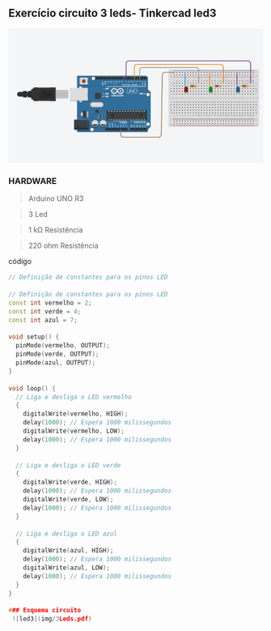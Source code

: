 ## Exercício circuito 3 leds- Tinkercad led3




 ![led3](img/led3.png)




 



### HARDWARE
> Arduino UNO R3

>  3 Led

> 1 kΩ Resistência

> 220 ohm  Resistência



código
```cpp
// Definição de constantes para os pinos LED

// Definição de constantes para os pinos LED
const int vermelho = 2;
const int verde = 4;
const int azul = 7;

void setup() {
  pinMode(vermelho, OUTPUT);
  pinMode(verde, OUTPUT);
  pinMode(azul, OUTPUT);
}

void loop() {
  // Liga e desliga o LED vermelho
  {
    digitalWrite(vermelho, HIGH);
    delay(1000); // Espera 1000 milissegundos
    digitalWrite(vermelho, LOW);
    delay(1000); // Espera 1000 milissegundos
  }

  // Liga e desliga o LED verde
  {
    digitalWrite(verde, HIGH);
    delay(1000); // Espera 1000 milissegundos
    digitalWrite(verde, LOW);
    delay(1000); // Espera 1000 milissegundos
  }

  // Liga e desliga o LED azul
  {
    digitalWrite(azul, HIGH);
    delay(1000); // Espera 1000 milissegundos
    digitalWrite(azul, LOW);
    delay(1000); // Espera 1000 milissegundos
  }
}

### Esquema circuito
 ![led3](img/3Leds.pdf)


